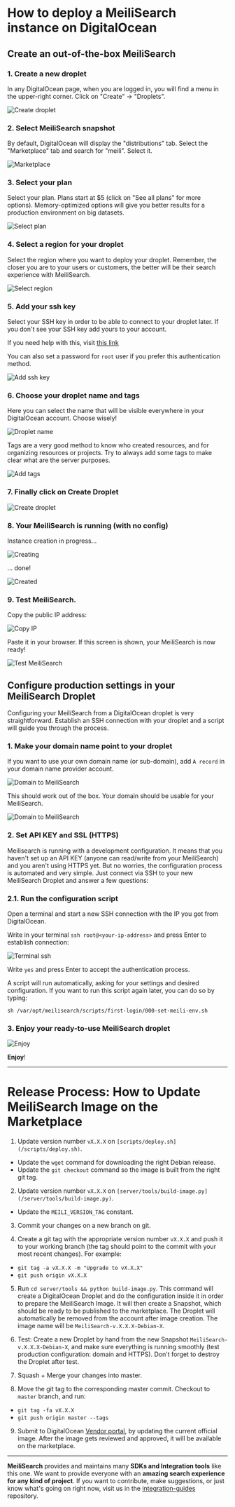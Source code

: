 # How to deploy a MeiliSearch instance on DigitalOcean

## Create an out-of-the-box MeiliSearch

### 1. Create a new droplet

In any DigitalOcean page, when you are logged in, you will find a menu in the upper-right corner. Click on "Create" -> "Droplets".

![Create droplet](doc/img/01.create.png)  

### 2. Select MeiliSearch snapshot

By default, DigitalOcean will display the "distributions" tab. Select the "Marketplace" tab and search for "meili". Select it.

![Marketplace](doc/img/02.marketplace.png)  

### 3. Select your plan

Select your plan. Plans start at $5 (click on "See all plans" for more options). Memory-optimized options will give you better results for a production environment on big datasets.

![Select plan](doc/img/03.select-plan.png)  

### 4. Select a region for your droplet

Select the region where you want to deploy your droplet. Remember, the closer you are to your users or customers, the better will be their search experience with MeiliSearch.

![Select region](doc/img/04.select-region.png)  

### 5. Add your ssh key

Select your SSH key in order to be able to connect to your droplet later. If you don't see your SSH key add yours to your account.  

If you need help with this, visit [this link](https://www.digitalocean.com/docs/droplets/how-to/add-ssh-keys/to-account/)

You can also set a password for `root` user if you prefer this authentication method.

![Add ssh key](doc/img/05.add-ssh-key.png)  

### 6. Choose your droplet name and tags

Here you can select the name that will be visible everywhere in your DigitalOcean account. Choose wisely!

![Droplet name](doc/img/06.droplet-name.png)  

Tags are a very good method to know who created resources, and for organizing resources or projects. Try to always add some tags to make clear what are the server purposes.

![Add tags](doc/img/06.add-tags.png)  

### 7. Finally click on Create Droplet

![Create droplet](doc/img/07.create-droplet.png)  

### 8. Your MeiliSearch is running (with no config)

Instance creation in progress...

![Creating](doc/img/08.creating.png)  

... done!

![Created](doc/img/08.created-ip.png)  

### 9. Test MeiliSearch.

Copy the public IP address:

![Copy IP](doc/img/09.copy-ip.png)  

Paste it in your browser. If this screen is shown, your MeiliSearch is now ready!

![Test MeiliSearch](doc/img/09.test-meili.png)  

## Configure production settings in your MeiliSearch Droplet

Configuring your MeiliSearch from a DigitalOcean droplet is very straightforward. Establish an SSH connection with your droplet and a script will guide you through the process.

### 1. Make your domain name point to your droplet

If you want to use your own domain name (or sub-domain), add `A record` in your domain name provider account.

![Domain to  MeiliSearch](doc/img/11.domain-a-record.png)  

This should work out of the box. Your domain should be usable for your MeiliSearch.

![Domain to  MeiliSearch](doc/img/11.working-domain.png)  

### 2. Set API KEY and SSL (HTTPS)

Meilisearch is running with a development configuration. It means that you haven't set up an API KEY (anyone can read/write from your MeiliSearch) and you aren't using HTTPS yet. But no worries, the configuration process is automated and very simple. Just connect via SSH to your new MeiliSearch Droplet and answer a few questions:

### 2.1. Run the configuration script

Open a terminal and start a new SSH connection with the IP you got from DigitalOcean.  

Write in your terminal `ssh root@<your-ip-address>` and press Enter to establish connection:

![Terminal ssh](doc/img/12.open-terminal-ssh.png)  

Write `yes` and press Enter to accept the authentication process.  

A script will run automatically, asking for your settings and desired configuration. If you want to run this script again later, you can do so by typing:  

`sh /var/opt/meilisearch/scripts/first-login/000-set-meili-env.sh`

### 3. Enjoy your ready-to-use MeiliSearch droplet

![Enjoy](doc/img/13.finish.png)  

**Enjoy**!

<hr>

# Release Process: How to Update MeiliSearch Image on the Marketplace

1. Update version number `vX.X.X` on `[scripts/deploy.sh](/scripts/deploy.sh)`.

  * Update the `wget` command for downloading the right Debian release.
  * Update the `git checkout` command so the image is built from the right git tag.

2. Update version number `vX.X.X` on `[server/tools/build-image.py](/server/tools/build-image.py)`.

  * Update the `MEILI_VERSION_TAG` constant.

3. Commit your changes on a new branch on git.

4. Create a git tag with the appropriate version number `vX.X.X` and push it to your working branch (the tag should point to the commit with your most recent changes). For example:

 * `git tag -a vX.X.X -m "Upgrade to vX.X.X"`
 * `git push origin vX.X.X`

5. Run `cd server/tools && python build-image.py`. This command will create a DigitalOcean Droplet and do the configuration inside it in order to prepare the MeiliSearch Image. It will then create a Snapshot, which should be ready to be published to the marketplace. The Droplet will automatically be removed from the account after image creation. The image name will be `MeiliSearch-v.X.X.X-Debian-X`.

6. Test: Create a new Droplet by hand from the new Snapshot `MeiliSearch-v.X.X.X-Debian-X`, and make sure everything is running smoothly (test production configuration: domain and HTTPS). Don't forget to destroy the Droplet after test.

7. Squash + Merge your changes into master.

8. Move the git tag to the corresponding master commit. Checkout to `master` branch, and run:

 * `git tag -fa vX.X.X`
 * `git push origin master --tags`

9. Submit to DigitalOcean [Vendor portal](https://marketplace.digitalocean.com/vendorportal), by updating the current official image. After the image gets reviewed and approved, it will be available on the marketplace.

<hr>

**MeiliSearch** provides and maintains many **SDKs and Integration tools** like this one. We want to provide everyone with an **amazing search experience for any kind of project**. If you want to contribute, make suggestions, or just know what's going on right now, visit us in the [integration-guides](https://github.com/meilisearch/integration-guides) repository.
